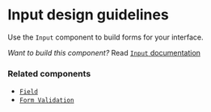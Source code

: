 # Input design guidelines

Use the `Input` component to build forms for your interface.

_Want to build this component?_ Read [`Input` documentation](https://github.com/ConsenSys/rimble-ui/?path=/story/components-form-inputs--documentation)

<!-- STORY -->

### Related components

- [`Field`](https://consensys.github.io/rimble-ui/?path=/story/components-form-field--documentation)
- [`Form Validation`](https://consensys.github.io/rimble-ui/?path=/story/components-form-form--documentation)
